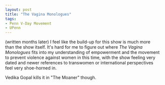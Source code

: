 ```yaml
---
layout: post
title: "The Vagina Monologues"
tags:
- Penn V-Day Movement
- UPenn
---
```

(written months later)
I feel like the build-up for this show is much more than the show itself. It's hard for me to figure out where *The Vagina Monologues* fits into my understanding of empowerment and the movement to prevent violence against women in this time, with the show feeling very dated and newer references to transwomen or international perspectives feel very shoe-horned in.

Vedika Gopal kills it in "The Moaner" though.
